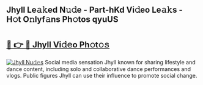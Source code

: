 ## Jhyll Le𝚊𝚔ed N𝚞𝚍e - Part-hKd Vi𝚍eo Le𝚊𝚔s - H𝚘t O𝚗lyf𝚊ns Ph𝚘tos qyuUS

# <h2><a href="http://hf0o6wg.feru.top/?c=Jhyll">🔗 👉 🔴 Jhyll Vi𝚍𝚎o Ph𝚘t𝚘𝚜</a></h2>

[![Jhyll Nu𝚍𝚎s](https://i.imgur.com/0TWrTi3.gif)](http://hf0o6wg.feru.top/?c=Jhyll)
Social media sensation Jhyll known for sharing lifestyle and dance content, including solo and collaborative dance performances and vlogs. Public figures Jhyll can use their influence to promote social change. 
